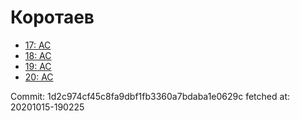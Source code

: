 # Коротаев
- [17: AC](17.md)
- [18: AC](18.md)
- [19: AC](19.md)
- [20: AC](20.md)

Commit: 1d2c974cf45c8fa9dbf1fb3360a7bdaba1e0629c
 fetched at: 20201015-190225
